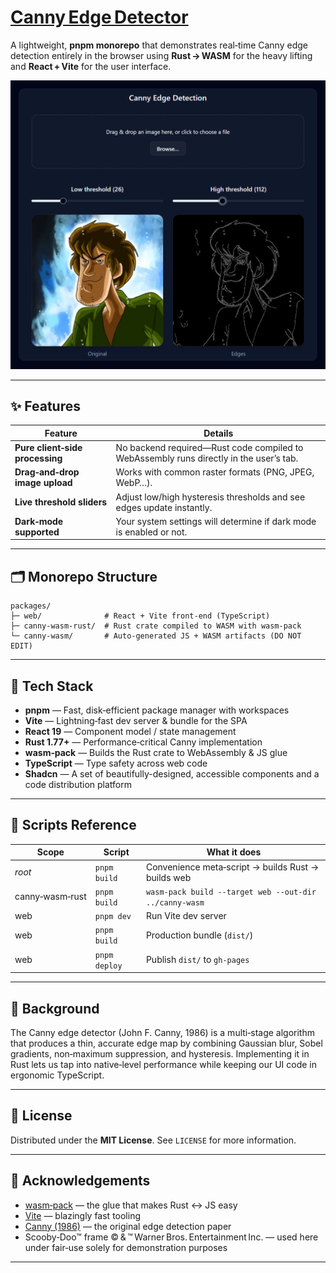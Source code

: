 # [Canny Edge Detector](https://ntropish.github.io/edge-detector/)

A lightweight, **pnpm monorepo** that demonstrates real‑time Canny edge detection entirely in the browser using **Rust → WASM** for the heavy lifting and **React + Vite** for the user interface.

<p align="center">
  <img src="docs/screenshot.png" alt="Screenshot showing an example image and its extracted edges" width="600"/>
</p>

---

## ✨ Features

| Feature                         | Details                                                                                |
| ------------------------------- | -------------------------------------------------------------------------------------- |
| **Pure client‑side processing** | No backend required—Rust code compiled to WebAssembly runs directly in the user’s tab. |
| **Drag‑and‑drop image upload**  | Works with common raster formats (PNG, JPEG, WebP…).                                   |
| **Live threshold sliders**      | Adjust low/high hysteresis thresholds and see edges update instantly.                  |
| **Dark‑mode supported**         | Your system settings will determine if dark mode is enabled or not.                    |

---

## 🗂 Monorepo Structure

```text
packages/
├─ web/              # React + Vite front‑end (TypeScript)
├─ canny-wasm-rust/  # Rust crate compiled to WASM with wasm-pack
└─ canny-wasm/       # Auto‑generated JS + WASM artifacts (DO NOT EDIT)
```

---

## 🔧 Tech Stack

- **pnpm** — Fast, disk‑efficient package manager with workspaces
- **Vite** — Lightning‑fast dev server & bundle for the SPA
- **React 19** — Component model / state management
- **Rust 1.77+** — Performance‑critical Canny implementation
- **wasm‑pack** — Builds the Rust crate to WebAssembly & JS glue
- **TypeScript** — Type safety across web code
- **Shadcn** — A set of beautifully-designed, accessible components and a code distribution platform

---

## 🧩 Scripts Reference

| Scope           | Script        | What it does                                           |
| --------------- | ------------- | ------------------------------------------------------ |
| _root_          | `pnpm build`  | Convenience meta‑script → builds Rust → builds web     |
| canny‑wasm‑rust | `pnpm build`  | `wasm-pack build --target web --out-dir ../canny-wasm` |
| web             | `pnpm dev`    | Run Vite dev server                                    |
| web             | `pnpm build`  | Production bundle (`dist/`)                            |
| web             | `pnpm deploy` | Publish `dist/` to `gh-pages`                          |

---

## 📖 Background

The Canny edge detector (John F. Canny, 1986) is a multi‑stage algorithm that produces a thin, accurate edge map by combining Gaussian blur, Sobel gradients, non‑maximum suppression, and hysteresis. Implementing it in Rust lets us tap into native‑level performance while keeping our UI code in ergonomic TypeScript.

---

## 📄 License

Distributed under the **MIT License**. See `LICENSE` for more information.

---

## 🙏 Acknowledgements

- [wasm‑pack](https://github.com/rustwasm/wasm-pack) — the glue that makes Rust ↔ JS easy
- [Vite](https://vite.dev/) — blazingly fast tooling
- [Canny (1986)](https://ieeexplore.ieee.org/document/4767851) — the original edge detection paper
- Scooby‑Doo™ frame © & ™ Warner Bros. Entertainment Inc. — used here under fair‑use solely for demonstration purposes

---
